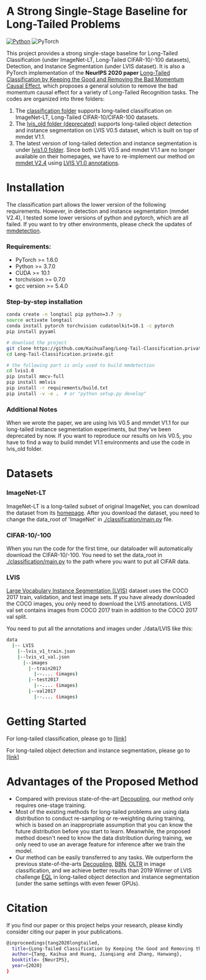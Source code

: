 # A Strong Single-Stage Baseline for Long-Tailed Problems

[![Python](https://img.shields.io/badge/python-3.7-blue.svg)](https://www.python.org/)
![PyTorch](https://img.shields.io/badge/pytorch-1.6.0-%237732a8)

This project provides a strong single-stage baseline for Long-Tailed Classification (under ImageNet-LT, Long-Tailed CIFAR-10/-100 datasets), Detection, and Instance Segmentation (under LVIS dataset). It is also a PyTorch implementation of the **NeurIPS 2020 paper** [Long-Tailed Classification by Keeping the Good and Removing the Bad Momentum Causal Effect](), which proposes a general solution to remove the bad momentum causal effect for a variety of Long-Tailed Recognition tasks. The codes are organized into three folders: 
1. The [classification folder](classification) supports long-tailed classification on ImageNet-LT, Long-Tailed CIFAR-10/CIFAR-100 datasets.
2. The [lvis_old folder (deprecated)](lvis_old) supports long-tailed object detection and instance segmentation on LVIS V0.5 dataset, which is built on top of mmdet V1.1.
3. The latest version of long-tailed detection and instance segmentation is under [lvis1.0 folder](lvis1.0). Since both LVIS V0.5 and mmdet V1.1 are no longer available on their homepages, we have to re-implement our method on [mmdet V2.4](https://github.com/open-mmlab/mmdetection) using [LVIS V1.0 annotations](https://www.lvisdataset.org/dataset). 


# Installation
The classification part allows the lower version of the following requirements. However, in detection and instance segmentation (mmdet V2.4), I tested some lower versions of python and pytorch, which are all failed. If you want to try other environments, please check the updates of [mmdetection](https://github.com/open-mmlab/mmdetection).

### Requirements:
- PyTorch >= 1.6.0
- Python >= 3.7.0
- CUDA >= 10.1
- torchvision >= 0.7.0
- gcc version >= 5.4.0 

### Step-by-step installation
```bash
conda create -n longtail pip python=3.7 -y
source activate longtail
conda install pytorch torchvision cudatoolkit=10.1 -c pytorch
pip install pyyaml

# download the project
git clone https://github.com/KaihuaTang/Long-Tail-Classification.private.git
cd Long-Tail-Classification.private.git

# the following part is only used to build mmdetection 
cd lvis1.0
pip install mmcv-full
pip install mmlvis
pip install -r requirements/build.txt
pip install -v -e .  # or "python setup.py develop"
```
### Additional Notes
When we wrote the paper, we are using lvis V0.5 and mmdet V1.1 for our long-tailed instance segmentation experiments, but they've been deprecated by now. If you want to reproduce our results on lvis V0.5, you have to find a way to build mmdet V1.1 environments and use the code in lvis_old folder.


# Datasets
### ImageNet-LT
ImageNet-LT is a long-tailed subset of original ImageNet, you can download the dataset from its [homepage](http://image-net.org/index). After you download the dataset, you need to change the data_root of 'ImageNet' in [./classification/main.py](classification/main.py) file.

### CIFAR-10/-100
When you run the code for the first time, our dataloader will automatically download the CIFAR-10/-100. You need to set the data_root in [./classification/main.py](classification/main.py) to the path where you want to put all CIFAR data.

### LVIS
[Large Vocabulary Instance Segmentation (LVIS)](https://www.lvisdataset.org/) dataset uses the COCO 2017 train, validation, and test image sets. If you have already downloaded the COCO images, you only need to download the LVIS annotations. LVIS val set contains images from COCO 2017 train in addition to the COCO 2017 val split.

You need to put all the annotations and images under ./data/LVIS like this:
```bash
data
  |-- LVIS
    |--lvis_v1_train.json
    |--lvis_v1_val.json
      |--images
        |--train2017
          |--.... (images)
        |--test2017
          |--.... (images)
        |--val2017
          |--.... (images)
```

# Getting Started
For long-tailed classification, please go to [\[link\]](classification)

For long-tailed object detection and instance segmentation, please go to [\[link\]](lvis1.0)


# Advantages of the Proposed Method
- Compared with previous state-of-the-art [Decoupling](https://github.com/facebookresearch/classifier-balancing), our method only requires one-stage training.
- Most of the existing methods for long-tailed problems are using data distribution to conduct re-sampling or re-weighting during training, which is based on an inappropriate assumption that you can know the future distribution before you start to learn. Meanwhile, the proposed method doesn't need to know the data distribution during training, we only need to use an average feature for inference after we train the model.
- Our method can be easily transferred to any tasks. We outperform the previous state-of-the-arts [Decoupling](https://arxiv.org/abs/1910.09217), [BBN](https://arxiv.org/abs/1912.02413), [OLTR](https://arxiv.org/abs/1904.05160) in image classification, and we achieve better results than 2019 Winner of LVIS challenge [EQL](https://arxiv.org/abs/2003.05176) in long-tailed object detection and instance segmentation (under the same settings with even fewer GPUs).

# Citation
If you find our paper or this project helps your research, please kindly consider citing our paper in your publications.
```bash
@inproceedings{tang2020longtailed,
  title={Long-Tailed Classification by Keeping the Good and Removing the Bad Momentum Causal Effect},
  author={Tang, Kaihua and Huang, Jianqiang and Zhang, Hanwang},
  booktitle= {NeurIPS},
  year={2020}
}
```
